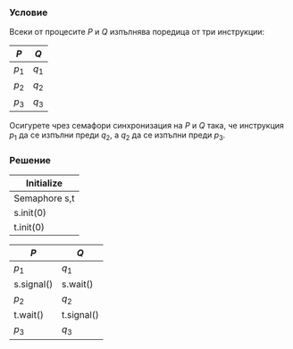 ### Условие

Всеки от процесите $P$ и $Q$ изпълнява поредица от три инструкции:

| $P$   | $Q$   |
|-------|-------|
| $p_1$ | $q_1$ |
| $p_2$ | $q_2$ |
| $p_3$ | $q_3$ |

Осигурете чрез семафори синхронизация на $P$ и $Q$ така, че инструкция $p_1$ да се изпълни преди
$q_2$, а $q_2$ да се изпълни преди $p_3$.

### Решение


| Initialize     |
| -------------- |
| Semaphore s,t |
| s.init(0)     |
| t.init(0)     |

| $P$        | $Q$        |
| ---------- | ---------- |
| $p_1$      | $q_1$      |
| s.signal() | s.wait() |
| $p_2$      | $q_2$      |
|t.wait()    |t.signal()|
| $p_3$      | $q_3$      |
